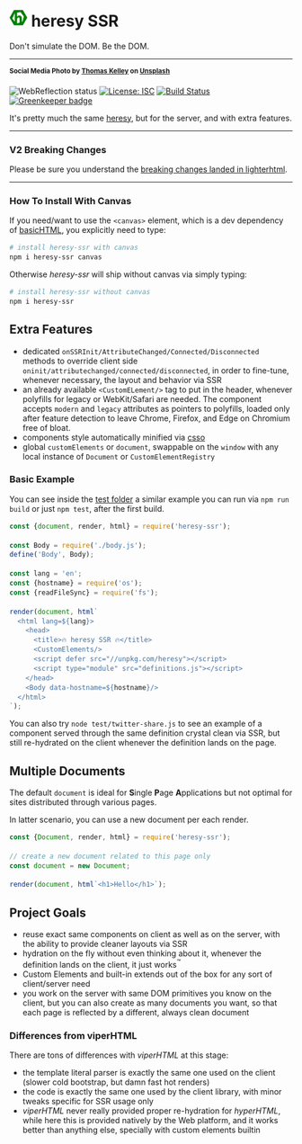 # ![heresy logo](heresy.png) heresy SSR
Don't simulate the DOM. Be the DOM.
- - -
<sup>**Social Media Photo by [Thomas Kelley](https://unsplash.com/@thkelley) on [Unsplash](https://unsplash.com/)**</sup>

![WebReflection status](https://offline.report/status/webreflection.svg) [![License: ISC](https://img.shields.io/badge/License-ISC-yellow.svg)](https://opensource.org/licenses/ISC) [![Build Status](https://travis-ci.com/WebReflection/heresy-ssr.svg?branch=master)](https://travis-ci.com/WebReflection/heresy-ssr) [![Greenkeeper badge](https://badges.greenkeeper.io/WebReflection/heresy-ssr.svg)](https://greenkeeper.io/)

It's pretty much the same [heresy](https://github.com/WebReflection/heresy#readme), but for the server, and with extra features.

- - -

### V2 Breaking Changes

Please be sure you understand the [breaking changes landed in lighterhtml](https://github.com/WebReflection/lighterhtml#v4-breaking-changes).

- - -


### How To Install With Canvas

If you need/want to use the `<canvas>` element, which is a dev dependency of [basicHTML](https://github.com/WebReflection/basicHTML#readme), you explicitly need to type:

```sh
# install heresy-ssr with canvas
npm i heresy-ssr canvas
```

Otherwise _heresy-ssr_ will ship without canvas via simply typing:

```sh
# install heresy-ssr without canvas
npm i heresy-ssr
```

## Extra Features

  * dedicated `onSSRInit/AttributeChanged/Connected/Disconnected` methods to override client side `oninit/attributechanged/connected/disconnected`, in order to fine-tune, whenever necessary, the layout and behavior via SSR
  * an already available `<CustomELement/>` tag to put in the header, whenever polyfills for legacy or WebKit/Safari are needed. The component accepts `modern` and `legacy` attributes as pointers to polyfills, loaded only after feature detection to leave Chrome, Firefox, and Edge on Chromium free of bloat.
  * components style automatically minified via [csso](https://www.npmjs.com/package/csso)
  * global `customElements` or `document`, swappable on the `window` with any local instance of `Document` or `CustomElementRegistry`


### Basic Example

You can see inside the [test folder](./test) a similar example you can run via `npm run build` or just `npm test`, after the first build.

```js
const {document, render, html} = require('heresy-ssr');

const Body = require('./body.js');
define('Body', Body);

const lang = 'en';
const {hostname} = require('os');
const {readFileSync} = require('fs');

render(document, html`
  <html lang=${lang}>
    <head>
      <title>🔥 heresy SSR 🔥</title>
      <CustomElements/>
      <script defer src="//unpkg.com/heresy"></script>
      <script type="module" src="definitions.js"></script>
    </head>
    <Body data-hostname=${hostname}/>
  </html>
`);
```

You can also try `node test/twitter-share.js` to see an example of a component served through the same definition crystal clean via SSR, but still re-hydrated on the client whenever the definition lands on the page.


## Multiple Documents

The default `document` is ideal for **S**ingle **P**age **A**pplications but not optimal for sites distributed through various pages.

In latter scenario, you can use a new document per each render.

```js
const {Document, render, html} = require('heresy-ssr');

// create a new document related to this page only
const document = new Document;

render(document, html`<h1>Hello</h1>`);
```


## Project Goals

  * reuse exact same components on client as well as on the server, with the ability to provide cleaner layouts via SSR
  * hydration on the fly without even thinking about it, whenever the definition lands on the client, it just works<sup>™️</sup>
  * Custom Elements and built-in extends out of the box for any sort of client/server need
  * you work on the server with same DOM primitives you know on the client, but you can also create as many documents you want, so that each page is reflected by a different, always clean document


### Differences from viperHTML

There are tons of differences with _viperHTML_ at this stage:

  * the template literal parser is exactly the same one used on the client (slower cold bootstrap, but damn fast hot renders)
  * the code is exactly the same one used by the client library, with minor tweaks specific for SSR usage only
  * _viperHTML_ never really provided proper re-hydration for _hyperHTML_, while here this is provided natively by the Web platform, and it works better than anything else, specially with custom elements builtin
